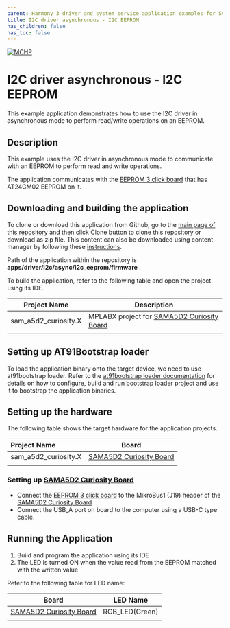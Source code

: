 ```yaml
---
parent: Harmony 3 driver and system service application examples for SAM A5D2 family
title: I2C driver asynchronous - I2C EEPROM 
has_children: false
has_toc: false
---
```


[![MCHP](https://www.microchip.com/ResourcePackages/Microchip/assets/dist/images/logo.png)](https://www.microchip.com)

# I2C driver asynchronous - I2C EEPROM

This example application demonstrates how to use the I2C driver in asynchronous mode to perform read/write operations on an EEPROM.

## Description

This example uses the I2C driver in asynchronous mode to communicate with an EEPROM to perform read and write operations.

The application communicates with the [EEPROM 3 click board](https://www.mikroe.com/eeprom-3-click) that has AT24CM02 EEPROM on it.

## Downloading and building the application

To clone or download this application from Github, go to the [main page of this repository](https://github.com/Microchip-MPLAB-Harmony/core_apps_sam_a5d2) and then click Clone button to clone this repository or download as zip file.
This content can also be downloaded using content manager by following these [instructions](https://github.com/Microchip-MPLAB-Harmony/contentmanager/wiki).

Path of the application within the repository is **apps/driver/i2c/async/i2c_eeprom/firmware** .

To build the application, refer to the following table and open the project using its IDE.

| Project Name      | Description                                    |
| ----------------- | ---------------------------------------------- |
| sam_a5d2_curiosity.X | MPLABX project for [SAMA5D2 Curiosity Board](https://www.microchip.com/en-us/development-tool/EV07R15A) |
|||

## Setting up AT91Bootstrap loader

To load the application binary onto the target device, we need to use at91bootstrap loader. Refer to the [at91bootstrap loader documentation](../../../../docs/readme_bootstrap.md) for details on how to configure, build and run bootstrap loader project and use it to bootstrap the application binaries.

## Setting up the hardware

The following table shows the target hardware for the application projects.

| Project Name| Board|
|:---------|:---------:|
| sam_a5d2_curiosity.X | [SAMA5D2 Curiosity Board](https://www.microchip.com/en-us/development-tool/EV07R15A) |
|||

### Setting up [SAMA5D2 Curiosity Board](https://www.microchip.com/en-us/development-tool/EV07R15A)

- Connect the [EEPROM 3 click board](https://www.mikroe.com/eeprom-3-click) to the MikroBus1 (J19) header of the [SAMA5D2 Curiosity Board](https://www.microchip.com/en-us/development-tool/EV07R15A)
- Connect the USB_A port on board to the computer using a USB-C type cable.

## Running the Application

1. Build and program the application using its IDE
2. The LED is turned ON when the value read from the EEPROM matched with the written value

Refer to the following table for LED name:

| Board | LED Name |
| ----- | -------- |
|  [SAMA5D2 Curiosity Board](https://www.microchip.com/en-us/development-tool/EV07R15A)  | RGB_LED(Green) |
|||